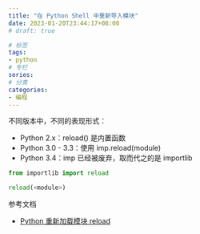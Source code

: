 ```yaml
---
title: "在 Python Shell 中重新导入模块"
date: 2023-01-20T23:44:17+08:00
# draft: true

# 标签
tags:
- python
# 专栏
series:
# 分类
categories:
- 编程
---
```


不同版本中，不同的表现形式：
- Python 2.x：reload() 是内置函数
- Python 3.0 - 3.3：使用 imp.reload(module)
- Python 3.4：imp 已经被废弃，取而代之的是 importlib

```python
from importlib import reload

reload(<module>)
```

参考文档
- [Python 重新加载模块 reload](https://blog.csdn.net/lvhdbb/article/details/95230019)